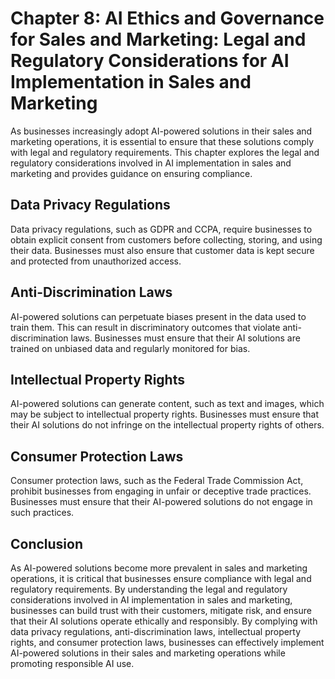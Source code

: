 Chapter 8: AI Ethics and Governance for Sales and Marketing: Legal and Regulatory Considerations for AI Implementation in Sales and Marketing
=============================================================================================================================================

As businesses increasingly adopt AI-powered solutions in their sales and marketing operations, it is essential to ensure that these solutions comply with legal and regulatory requirements. This chapter explores the legal and regulatory considerations involved in AI implementation in sales and marketing and provides guidance on ensuring compliance.

Data Privacy Regulations
------------------------

Data privacy regulations, such as GDPR and CCPA, require businesses to obtain explicit consent from customers before collecting, storing, and using their data. Businesses must also ensure that customer data is kept secure and protected from unauthorized access.

Anti-Discrimination Laws
------------------------

AI-powered solutions can perpetuate biases present in the data used to train them. This can result in discriminatory outcomes that violate anti-discrimination laws. Businesses must ensure that their AI solutions are trained on unbiased data and regularly monitored for bias.

Intellectual Property Rights
----------------------------

AI-powered solutions can generate content, such as text and images, which may be subject to intellectual property rights. Businesses must ensure that their AI solutions do not infringe on the intellectual property rights of others.

Consumer Protection Laws
------------------------

Consumer protection laws, such as the Federal Trade Commission Act, prohibit businesses from engaging in unfair or deceptive trade practices. Businesses must ensure that their AI-powered solutions do not engage in such practices.

Conclusion
----------

As AI-powered solutions become more prevalent in sales and marketing operations, it is critical that businesses ensure compliance with legal and regulatory requirements. By understanding the legal and regulatory considerations involved in AI implementation in sales and marketing, businesses can build trust with their customers, mitigate risk, and ensure that their AI solutions operate ethically and responsibly. By complying with data privacy regulations, anti-discrimination laws, intellectual property rights, and consumer protection laws, businesses can effectively implement AI-powered solutions in their sales and marketing operations while promoting responsible AI use.
